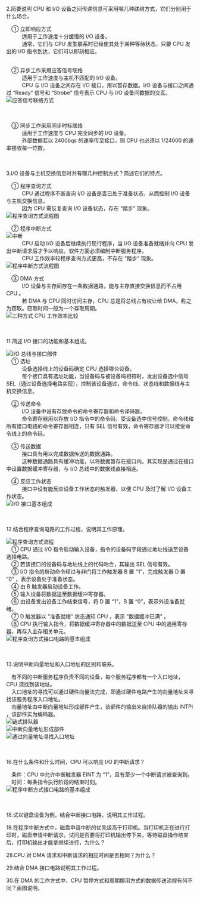 2.简要说明 CPU 和 I/O 设备之间传递信息可采用哪几种联络方式，它们分别用于什么场合。<br/>

&emsp;① 立即响应方式<br/>
&emsp;&emsp;&emsp;适用于工作速度十分缓慢的 I/O 设备。<br/>
&emsp;&emsp;&emsp;通常，它们与 CPU 发生联系时已经使其处于某种等待状态，只要 CPU 发出的 I/O 指令到达，它们可以即刻相应。<br/><br/>

&emsp;② 异步工作采用应答信号联络<br/>
&emsp;&emsp;&emsp;适用于工作速度与主机不匹配的 I/O 设备。<br/>
&emsp;&emsp;&emsp;CPU 与 I/O 设备之间存在 I/O 接口，用以暂存数据。I/O 设备与接口之间通过 “Ready” 信号和 “Strobe” 信号表示 CPU 与 I/O 设备间数据的交互。<br/>
![应答信号联络方式](https://github.com/RSMinBamGro/CCP-Exercises/blob/master/%E7%AC%AC%205%20%E7%AB%A0/%E5%BC%82%E6%AD%A5%E5%B9%B6%E8%A1%8C%E5%BA%94%E7%AD%94%E8%81%94%E7%BB%9C%E6%96%B9%E5%BC%8F.png)<br/>
<br/><br/>

&emsp;③ 同步工作采用同步时标联络<br/>
&emsp;&emsp;&emsp;适用于工作速度与 CPU 完全同步的 I/O 设备。<br/>
&emsp;&emsp;&emsp;外部数据若以 2400bqs 的速率传至接口，则 CPU 也必须以 1/24000 的速率接收每一位数。<br/>
<br/><br/>


3.I/O 设备与主机交换信息时共有哪几种控制方式？简述它们的特点。<br/>

&emsp;① 程序查询方式<br/>
&emsp;&emsp;&emsp;CPU 通过程序不断查询 I/O 设备是否已处于准备状态，从而控制 I/O 设备与主机交换信息。<br/>
&emsp;&emsp;&emsp;因为 CPU 需反复查询 I/O 设备状态，存在 “踏步” 现象。<br/>
![程序查询方式流程图](https://github.com/RSMinBamGro/CCP-Exercises/blob/master/%E7%AC%AC%205%20%E7%AB%A0/%E7%A8%8B%E5%BA%8F%E6%9F%A5%E8%AF%A2%E6%96%B9%E5%BC%8F.png)<br/>

&emsp;② 程序中断方式<br/>
![中断](https://github.com/RSMinBamGro/CCP-Exercises/blob/master/%E7%AC%AC%205%20%E7%AB%A0/%E4%B8%AD%E6%96%AD.png)<br/>
&emsp;&emsp;&emsp;CPU 启动 I/O 设备后继续执行现行程序，当 I/O 设备准备就绪并向 CPU 发出中断请求后才予以响应。软件方面必须编制中断服务程序。<br/>
&emsp;&emsp;&emsp;CPU 工作效率较程序查询方式更高，不存在 “踏步” 现象。<br/>
![程序中断方式流程图](https://github.com/RSMinBamGro/CCP-Exercises/blob/master/%E7%AC%AC%205%20%E7%AB%A0/%E7%A8%8B%E5%BA%8F%E4%B8%AD%E6%96%AD%E6%96%B9%E5%BC%8F.png)<br/>

&emsp;③ DMA 方式<br/>
&emsp;&emsp;&emsp;I/O 设备与主存间存在一条数据通路，能与主存直接交换信息而不占用 CPU 。<br/>
&emsp;&emsp;&emsp;若 DMA 与 CPU 同时访问主存，CPU 总是将总线占有权让给 DMA，称之为窃取。窃取时间一般为一个存取周期。<br/>
![三种方式 CPU 工作效率比较](https://github.com/RSMinBamGro/CCP-Exercises/blob/master/%E7%AC%AC%205%20%E7%AB%A0/%E4%B8%89%E7%A7%8D%E6%96%B9%E5%BC%8F%20CPU%20%E5%B7%A5%E4%BD%9C%E6%95%88%E7%8E%87%E6%AF%94%E8%BE%83.png)<br/>
<br/><br/>


11.简述 I/O 接口的功能和基本组成。<br/>

![I/O 总线与接口部件](https://github.com/RSMinBamGro/CCP-Exercises/blob/master/%E7%AC%AC%205%20%E7%AB%A0/IO%20%E6%80%BB%E7%BA%BF%E5%92%8C%E6%8E%A5%E5%8F%A3%E9%83%A8%E4%BB%B6.png)<br/>
&emsp;① 选址<br/>
&emsp;&emsp;&emsp;设备选择线上的设备码确定 CPU 选择哪台设备。<br/>
&emsp;&emsp;&emsp;每个接口具有选址功能，当设备码与被设备吗相符时，发出设备选中信号 SEL（通过设备选择电路实现），控制该设备通过，命令线、状态线和数据线与主机交换信息。<br/>

&emsp;② 传送命令<br/>
&emsp;&emsp;&emsp;I/O 设备中设有存放命令的命令寄存器和命令译码器。<br/>
&emsp;&emsp;&emsp;命令寄存器用以存放 I/O 指令中的命令码，受设备选中信号控制。命令线和所有接口电路的命令寄存器相连，只有 SEL 信号有效，命令寄存器才可以接受命令线上的命令码。<br/>

&emsp;③ 传送数据<br/>
&emsp;&emsp;&emsp;接口具有用以完成数据传送的数据通路。<br/>
&emsp;&emsp;&emsp;这种数据通路具有缓冲功能，以将数据暂存在接口内。其实现是通过在接口中设置数据缓冲寄存器，与 I/O 总线中的数据线直接相连。<br/>

&emsp;④ 反应工作状态<br/>
&emsp;&emsp;&emsp;接口中设有能反应设备工作状态的触发器，以便 CPU 及时了解 I/O 设备工作状态。<br/>
![I/O 接口基本组成](https://github.com/RSMinBamGro/CCP-Exercises/blob/master/%E7%AC%AC%205%20%E7%AB%A0/IO%20%E6%8E%A5%E5%8F%A3%E5%9F%BA%E6%9C%AC%E7%BB%84%E6%88%90.png)<br/>
<br/><br/>


12.结合程序查询电路的工作过程，说明其工作原理。<br/>

![程序查询方式流程](https://github.com/RSMinBamGro/CCP-Exercises/blob/master/%E7%AC%AC%205%20%E7%AB%A0/%E7%A8%8B%E5%BA%8F%E6%9F%A5%E8%AF%A2%E6%96%B9%E5%BC%8F%E6%B5%81%E7%A8%8B.png)<br/>
&emsp;① CPU 通过 I/O 指令启动输入设备，指令的设备码字段通过地址线送至设备选择电路。<br/>
&emsp;② 若该接口的设备码与地址线上的代码吻合，其输出 SEL 信号有效。<br/>
&emsp;③ I/O 指令的启动命令经过与非门将工作触发器 B 置 “1”，完成触发器 D 置 “0” ，表示设备处于准备状态。<br/>
&emsp;④ 由 B 触发器启动设备工作。<br/>
&emsp;⑤ 输入设备将数据送至数据缓冲寄存器。<br/>
&emsp;⑥ 由设备发出设备工作结束信号，将 D 置 “1”，B 置 “0”，表示外设准备就绪。<br/>
&emsp;⑦ D 触发器以 “准备就绪” 状态通知 CPU ，表示 “数据缓冲已满” 。<br/>
&emsp;⑧ CPU 执行输入指令，将数据缓冲寄存器中的数据送至 CPU 中的通用寄存器，再存入主存相关单元。<br/>
![程序查询方式接口电路的基本组成](https://github.com/RSMinBamGro/CCP-Exercises/blob/master/%E7%AC%AC%205%20%E7%AB%A0/%E7%A8%8B%E5%BA%8F%E6%9F%A5%E8%AF%A2%E6%96%B9%E5%BC%8F%E6%8E%A5%E5%8F%A3%E7%94%B5%E8%B7%AF%E5%9F%BA%E6%9C%AC%E7%BB%84%E6%88%90.png)<br/>
<br/><br/>


13.说明中断向量地址和入口地址的区别和联系。<br/>

&emsp;有不同的中断服务程序负责不同的设备，每个服务程序都有一个入口地址，CPU 须找到该地址。<br/>
&emsp;入口地址的寻找可以通过硬件向量法完成，即通过硬件电路产生的向量地址来寻找该服务程序入口地址。<br/>
&emsp;向量地址由中断向量地址形成部件产生，该部件的输出来自排队器的输出 INTPi ，该部件实为编码器。<br/>
![链式排队器](https://github.com/RSMinBamGro/CCP-Exercises/blob/master/%E7%AC%AC%205%20%E7%AB%A0/%E9%93%BE%E5%BC%8F%E6%8E%92%E9%98%9F%E5%99%A8.png)<br/>
![中断向量地址形成部件](https://github.com/RSMinBamGro/CCP-Exercises/blob/master/%E7%AC%AC%205%20%E7%AB%A0/%E4%B8%AD%E6%96%AD%E5%90%91%E9%87%8F%E5%9C%B0%E5%9D%80%E5%BD%A2%E6%88%90%E9%83%A8%E4%BB%B6.png)<br/>
![通过向量地址寻找入口地址](https://github.com/RSMinBamGro/CCP-Exercises/blob/master/%E7%AC%AC%205%20%E7%AB%A0/%E9%80%9A%E8%BF%87%E5%90%91%E9%87%8F%E5%9C%B0%E5%9D%80%E5%AF%BB%E6%89%BE%E5%85%A5%E5%8F%A3%E5%9C%B0%E5%9D%80.png)<br/>
<br/><br/>


16.在什么条件和什么时间，CPU 可以响应 I/O 的中断请求？<br/>

&emsp;条件：CPU 中允许中断触发器 EINT 为 “1”，且有至少一个中断请求被查询到。<br/>
&emsp;时间：每条指令执行阶段的结束时刻。<br/>
![程序中断方式接口电路的基本组成](https://github.com/RSMinBamGro/CCP-Exercises/blob/master/%E7%AC%AC%205%20%E7%AB%A0/%E7%A8%8B%E5%BA%8F%E4%B8%AD%E6%96%AD%E6%96%B9%E5%BC%8F%E6%8E%A5%E5%8F%A3%E7%94%B5%E8%B7%AF%E5%9F%BA%E6%9C%AC%E7%BB%84%E6%88%90.png)<br/>
<br/><br/>


18.试以键盘设备为例，结合中断接口电路，说明其工作过程。


19.在程序中断方式中，磁盘申请中断的优先级高于打印机。当打印机正在进行打印时，磁盘申请中断请求。试问是否要将打印机输出停下来，等待磁盘操作结束后，打印机输出才能拿继续进行，为什么？


28.CPU 对 DMA 请求和中断请求的相应时间是否相同？为什么？


29.结合 DMA 接口电路说明其工作过程。


30.在 DMA 的工作方式中，CPU 暂停方式和周期挪用方式的数据传送流程有何不同？画图说明。
